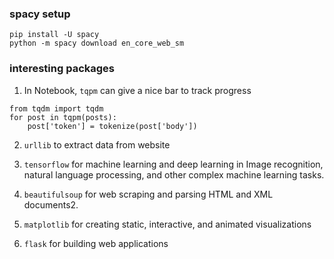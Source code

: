 ### spacy setup
```pip install -U spacy```    
```python -m spacy download en_core_web_sm```

### interesting packages
1. In Notebook, `tqpm` can give a nice bar to track progress
```
from tqdm import tqdm
for post in tqpm(posts): 
    post['token'] = tokenize(post['body']) 
```
2. `urllib` to extract data from website

3. `tensorflow` for machine learning and deep learning in Image recognition, natural language processing, and other complex machine learning tasks.
4. `beautifulsoup` for web scraping and parsing HTML and XML documents2.
5. `matplotlib` for creating static, interactive, and animated visualizations
6. `flask` for building web applications